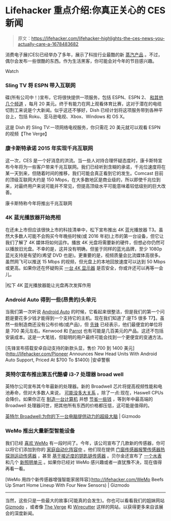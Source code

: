 # Lifehacker 重点介绍:你真正关心的 CES 新闻

> 原文：<https://lifehacker.com/lifehacker-highlights-the-ces-news-you-actually-care-a-1678483682>

消费电子展(CES)已经举办了多年，展示了科技行业最酷的新 [蒸汽产品](http://gizmodo.com/the-best-new-vaporware-5875570) 。不过，偶尔会发布一些很酷的东西。作为生活黑客，你可能会对今年的节目感兴趣。

Watch

### **Sling TV 将 ESPN 带入互联网**

碟(所有公司中！)宣布，它将很快提供一项服务，包括 ESPN、ESPN 2、 [和其他几个频道](http://lifehacker.com/sling-tv-will-stream-espn-and-a-few-other-channels-fo-1677538346) ，每月 20 美元。终于有能力在网上观看体育比赛，这对于潜在的电缆切割工来说是个大新闻。似乎这还不够好，Dish 已经计划将这项服务带到各种平台上，包括 Roku、亚马逊电视、Xbox、Windows 和 OS X。

这是 Dish 的 Sling TV:一项网络电视服务，你只需花 20 美元就可以观看 ESPN 的视频【The Verge】

### **康卡斯特承诺 2015 年实现千兆互联网**

这一次，CES 是一个好消息的洪流。当一些人对持合理怀疑态度时，康卡斯特宣布今年将为一些客户带来千兆互联网。我们已经听到含糊的承诺，千兆位速度将在某一天到来，但随着时间的推移，我们可能会真正看到它的发生。Comcast 目前的顶级互联网大约是 150 Mbps，在大多数地区是商业级的，所以即使千兆位到来，对最终用户来说可能并不常见，但提高顶级水平可能意味着较低级别的巨大改善。

康卡斯特称今年将推出千兆互联网

### **4K 蓝光播放器开始亮相**

在还未上市但应该很快上市的科技清单中，松下宣布推出 4K 蓝光播放器 T3。虽然大多数人可能不会购买今年晚些时候(或 2016 年初)上市的第一台设备，但它让我们了解了 4K 媒体将如何运作。播放 4K 光盘将需要新的硬件，但想必你仍然可以播放旧光盘。不幸的是，这并没有明确，但鉴于同样的蓝光品牌，至少 1080p 蓝光支持是有望的(希望 DVD 也是)。更重要的是，视频质量会比流媒体高很多。虽然网飞可以推送 15 Mbps 的视频，但光盘上的本地回放速度可以达到 50 Mbps 或更高。如果你还在怀疑购买 [一台 4K 显示器](http://lifehacker.com/what-is-4k-and-should-i-buy-a-4k-display-right-now-1540920905) 是否安全，你或许还可以再等一会儿。

|松下 4K 蓝光播放器能让光盘再次发挥作用

### **Android Auto 得到一些(昂贵的)头单元**

当我们第一次听说 [Android Auto](http://gizmodo.com/android-auto-turns-your-dashboard-into-an-android-devic-1595838032) 的时候，它看起来很整洁，但是我们的第一个问题是要花多少钱才能得到一个支持它的主机。现在我们知道了:是T5 很多 T7】。虽然一些制造商还没有公布价格(或产品)，但 [先锋](http://www.androidpolice.com/2015/01/06/pioneer-announces-new-head-units-android-auto-support-starting-700-march/) 已经表示，他们最便宜的单位将是 700 美元左右。Kenwood 和 [Parrot](http://www.androidpolice.com/2015/01/04/parrot-announces-lollipop-powered-rnb6-head-unit-support-android-auto-carplay/) 也有可能是几百美元的产品。这还不包括安装成本。这是一大笔钱，但聪明的用户最终可能会找到一个更便宜的变通方法。

[先锋宣布搭载安卓自动支持的新款头显，售价 700 到 1400 美元](http://lifehacker.com/Pioneer Announces New Head Units With Android Auto Support, Priced At $700 To $1400) |安卓警察

### **英特尔宣布推出第五代酷睿 i3-7 处理器 broad well**

英特尔公司宣布其今年最新的处理器。新的 Broadwell 芯片将提高视频性能和电池寿命，但对大多数人来说， [可能没多大关系](http://lifehacker.com/do-i-even-need-to-care-about-processors-anymore-5891007) 。除了一点:现在，Haswell CPUs 会降价。如果你正在 [制造一台计算机](http://lifehacker.com/how-to-build-a-computer-the-complete-guide-5828747) 并想 [节省一些钱](http://lifehacker.com/how-to-save-money-when-you-build-your-own-pc-511195742) ，等到年中最高端的 Broadwell 处理器问世，把其他所有东西的价格都压低，这可能是值得的。

[英特尔 Broadwell:为你的下一台电脑提供动力的超级大脑](https://gizmodo.com/intel-broadwell-the-badass-brains-that-will-power-your-1677085964) | Gizmodo

### WeMo 推出大量新型智能设备

我们已经 [喜欢 WeMo](http://lifehacker.com/belkin-wemo-is-one-of-the-simplest-home-automation-solu-5921253) 有一段时间了。今年，该公司宣布了几款新的传感器，你可以将它们添加到你的 [家庭自动化阵容中](http://lifehacker.com/how-can-i-get-started-with-home-automation-510246491) 。他们现在提供 [门窗传感器](http://www.belkin.com/us/F7C038-Belkin/p/P-F7C038;jsessionid=2207C3E18416A46EC3A7786375412952/)[报警传感器](http://www.belkin.com/us/F7C040-Belkin/p/P-F7C040;jsessionid=2207C3E18416A46EC3A7786375412952/)[热探测运动传感器](http://www.belkin.com/us/F7C041-Belkin/p/P-F7C041;jsessionid=2207C3E18416A46EC3A7786375412952/) ，甚至 [基于接近度的钥匙链传感器](http://www.belkin.com/us/F7C039fc-Belkin/p/P-F7C039fc;jsessionid=2207C3E18416A46EC3A7786375412952/) 。贝尔金还宣布了 [一个水表](http://www.belkin.com/us/F7C042-Belkin/p/P-F7C042;jsessionid=2207C3E18416A46EC3A7786375412952/) 和几个 [新照明单元](http://www.belkin.com/us/pressreleases/8801860289596/) 。如果你已经对 WeMo 感兴趣或者一直犹豫不决，现在值得再看一看。

[WeMo 用四个新传感器增强智能家居阵容](http://lifehacker.com/WeMo Beefs Up Smart Home Lineup With Four New Sensors) | Gizmodo

* * *

当然，这些只是一些最大的故事(可能真的会发生)。你也可以看看我们的姐妹网站 [Gizmodo](http://ces.gizmodo.com/) ，或者像 [The Verge](http://www.theverge.com/tag/ces-2015) 和 [Wirecutter](http://thewirecutter.com/2015/01/things-we-like-for-2015-a-realists-guide-to-ces/) 这样的网站，以获得更多来自该展会的深度新闻。